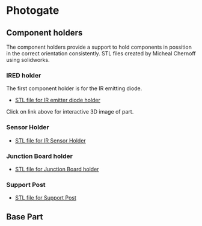 # Photogate

## Component holders

The component holders provide a support to hold components in possition in the correct orientation consistently.
STL files created by Micheal Chernoff using solidworks.

### IRED holder

The first component holder is for the IR emitting diode.

* [STL file for IR emitter diode holder](IRED_holder.STL)

Click on link above for interactive 3D image of part.

### Sensor Holder

* [STL file for IR Sensor Holder](IR_sensor_mount.STL)

### Junction Board holder

* [STL file for Junction Board holder](junction_board_mount_mount.STL)

### Support Post

* [STL file for Support Post](wire_support_pin.STL)

## Base Part


